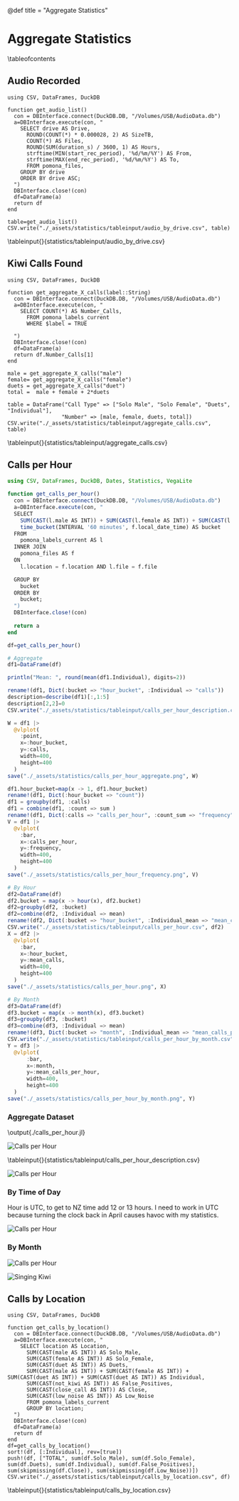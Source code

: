@def title = "Aggregate Statistics"

# Aggregate Statistics

\tableofcontents

## Audio Recorded

```julia:./tableinput/gen #hideall
using CSV, DataFrames, DuckDB

function get_audio_list()
  con = DBInterface.connect(DuckDB.DB, "/Volumes/USB/AudioData.db")
  a=DBInterface.execute(con, "
    SELECT drive AS Drive,
      ROUND(COUNT(*) * 0.000028, 2) AS SizeTB,
      COUNT(*) AS Files,
      ROUND(SUM(duration_s) / 3600, 1) AS Hours, 
      strftime(MIN(start_rec_period), '%d/%m/%Y') AS From,
      strftime(MAX(end_rec_period), '%d/%m/%Y') AS To,
      FROM pomona_files,
    GROUP BY drive
    ORDER BY drive ASC;
  ")
  DBInterface.close!(con)
  df=DataFrame(a)
  return df
end

table=get_audio_list()
CSV.write("./_assets/statistics/tableinput/audio_by_drive.csv", table)
```
\tableinput{}{statistics/tableinput/audio_by_drive.csv}

## Kiwi Calls Found

```julia:./tableinput/gen #hideall
using CSV, DataFrames, DuckDB

function get_aggregate_X_calls(label::String)
  con = DBInterface.connect(DuckDB.DB, "/Volumes/USB/AudioData.db")
  a=DBInterface.execute(con, "
    SELECT COUNT(*) AS Number_Calls,
      FROM pomona_labels_current
      WHERE $label = TRUE
    
  ")
  DBInterface.close!(con)
  df=DataFrame(a)
  return df.Number_Calls[1]
end

male = get_aggregate_X_calls("male")
female= get_aggregate_X_calls("female")
duets = get_aggregate_X_calls("duet")
total =  male + female + 2*duets

table = DataFrame("Call Type" => ["Solo Male", "Solo Female", "Duets", "Individual"],
                 "Number" => [male, female, duets, total])
CSV.write("./_assets/statistics/tableinput/aggregate_calls.csv", table)

```
\tableinput{}{statistics/tableinput/aggregate_calls.csv}

## Calls per Hour

```julia:./calls_per_hour.jl #hideall
using CSV, DataFrames, DuckDB, Dates, Statistics, VegaLite

function get_calls_per_hour()
  con = DBInterface.connect(DuckDB.DB, "/Volumes/USB/AudioData.db")
  a=DBInterface.execute(con, "
  SELECT
    SUM(CAST(l.male AS INT)) + SUM(CAST(l.female AS INT)) + SUM(CAST(l.duet AS INT)) + SUM(CAST(l.duet AS INT)) AS Individual,
    time_bucket(INTERVAL '60 minutes', f.local_date_time) AS bucket
  FROM
    pomona_labels_current AS l
  INNER JOIN
    pomona_files AS f
  ON
    l.location = f.location AND l.file = f.file

  GROUP BY
    bucket
  ORDER BY
    bucket;  
  ")
  DBInterface.close!(con)
  
  return a
end

df=get_calls_per_hour()

# Aggregate
df1=DataFrame(df)

println("Mean: ", round(mean(df1.Individual), digits=2))

rename!(df1, Dict(:bucket => "hour_bucket", :Individual => "calls"))
description=describe(df1)[:,1:5]
description[2,2]=0
CSV.write("./_assets/statistics/tableinput/calls_per_hour_description.csv", description)

W = df1 |>
  @vlplot(
    :point, 
    x=:hour_bucket, 
    y=:calls,
    width=400,
    height=400
  )
save("./_assets/statistics/calls_per_hour_aggregate.png", W)

df1.hour_bucket=map(x -> 1, df1.hour_bucket)
rename!(df1, Dict(:hour_bucket => "count"))
df1 = groupby(df1, :calls)
df1 = combine(df1, :count => sum )
rename!(df1, Dict(:calls => "calls_per_hour", :count_sum => "frequency"))
V = df1 |>
  @vlplot(
    :bar,
    x=:calls_per_hour,
    y=:frequency,
    width=400,
    height=400
  )
save("./_assets/statistics/calls_per_hour_frequency.png", V)

# By Hour
df2=DataFrame(df)
df2.bucket = map(x -> hour(x), df2.bucket)
df2=groupby(df2, :bucket)
df2=combine(df2, :Individual => mean)
rename!(df2, Dict(:bucket => "hour_bucket", :Individual_mean => "mean_calls"))
CSV.write("./_assets/statistics/tableinput/calls_per_hour.csv", df2)
X = df2 |>
  @vlplot(
    :bar,
    x=:hour_bucket,
    y=:mean_calls,
    width=400,
    height=400
  )
save("./_assets/statistics/calls_per_hour.png", X)  

# By Month
df3=DataFrame(df)
df3.bucket = map(x -> month(x), df3.bucket)
df3=groupby(df3, :bucket)
df3=combine(df3, :Individual => mean)
rename!(df3, Dict(:bucket => "month", :Individual_mean => "mean_calls_per_hour"))
CSV.write("./_assets/statistics/tableinput/calls_per_hour_by_month.csv", df3)
Y = df3 |>
  @vlplot(
      :bar,
      x=:month,
      y=:mean_calls_per_hour,
      width=400,
      height=400
  )
save("./_assets/statistics/calls_per_hour_by_month.png", Y)  
```
### Aggregate Dataset

\output{./calls_per_hour.jl}

![Calls per Hour](/assets/statistics/calls_per_hour_aggregate.png)

\tableinput{}{statistics/tableinput/calls_per_hour_description.csv}

![Calls per Hour](/assets/statistics/calls_per_hour_frequency.png)

### By Time of Day

Hour is UTC, to get to NZ time add 12 or 13 hours. I need to work in UTC because turning the clock back in April causes havoc with my statistics.

![Calls per Hour](/assets/statistics/calls_per_hour.png)

### By Month

![Calls per Hour](/assets/statistics/calls_per_hour_by_month.png)

![Singing Kiwi](https://res.cloudinary.com/dofwwje6q/image/upload/v1657134405/Pomona/487DE791-C7FF-4144-81E0-7221B1BAA9AF_gmozib.jpg)


## Calls by Location

```julia:./tableinput/gen #hideall
using CSV, DataFrames, DuckDB

function get_calls_by_location()
  con = DBInterface.connect(DuckDB.DB, "/Volumes/USB/AudioData.db")
  a=DBInterface.execute(con, "
    SELECT location AS Location, 
      SUM(CAST(male AS INT)) AS Solo_Male, 
      SUM(CAST(female AS INT)) AS Solo_Female, 
      SUM(CAST(duet AS INT)) AS Duets, 
      SUM(CAST(male AS INT)) + SUM(CAST(female AS INT)) + SUM(CAST(duet AS INT)) + SUM(CAST(duet AS INT)) AS Individual,
      SUM(CAST(not_kiwi AS INT)) AS False_Positives, 
      SUM(CAST(close_call AS INT)) AS Close,
      SUM(CAST(low_noise AS INT)) AS Low_Noise
      FROM pomona_labels_current
      GROUP BY location;  
  ")
  DBInterface.close!(con)
  df=DataFrame(a)
  return df
end
df=get_calls_by_location()
sort!(df, [:Individual], rev=[true])
push!(df, ["TOTAL", sum(df.Solo_Male), sum(df.Solo_Female), sum(df.Duets), sum(df.Individual), sum(df.False_Positives), sum(skipmissing(df.Close)), sum(skipmissing(df.Low_Noise))])
CSV.write("./_assets/statistics/tableinput/calls_by_location.csv", df)

```
\tableinput{}{statistics/tableinput/calls_by_location.csv}


